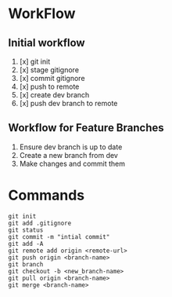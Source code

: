 # WorkFlow
## Initial workflow
1. [x] git init
2. [x] stage gitignore
3. [x] commit gitignore
4. [x] push to remote
5. [x] create dev branch
6. [x] push dev branch to remote

## Workflow for Feature Branches
1. Ensure dev branch is up to date
2. Create a new branch from dev
3. Make changes and commit them

# Commands

 ```
git init
git add .gitignore
git status
git commit -m "intial commit"
git add -A
git remote add origin <remote-url>
git push origin <branch-name>
git branch 
git checkout -b <new_branch-name>
git pull origin <branch-name>
git merge <branch-name>

```

